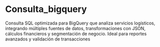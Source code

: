 # Consulta_bigquery
Consulta SQL optimizada para BigQuery que analiza servicios logísticos, integrando múltiples fuentes de datos, transformaciones con JSON, cálculos financieros y segmentación de negocio. Ideal para reportes avanzados y validación de transacciones
